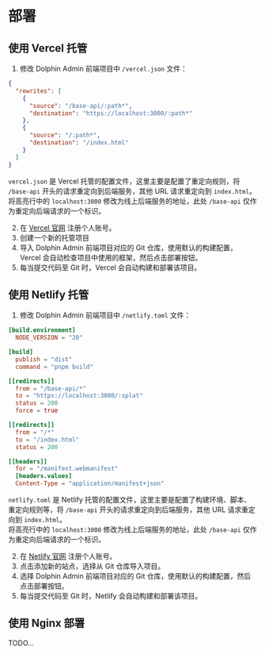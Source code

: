# 部署

## 使用 Vercel 托管

1. 修改 Dolphin Admin 前端项目中 `/vercel.json` 文件：

```json title="vercel.json" {5}
{
  "rewrites": [
    {
      "source": "/base-api/:path*",
      "destination": "https://localhost:3000/:path*"
    },
    {
      "source": "/:path*",
      "destination": "/index.html"
    }
  ]
}
```

`vercel.json` 是 Vercel 托管的配置文件，这里主要是配置了重定向规则，将 `/base-api` 开头的请求重定向到后端服务，其他 URL 请求重定向到 `index.html`。  
将高亮行中的 `localhost:3000` 修改为线上后端服务的地址，此处 `/base-api` 仅作为重定向后端请求的一个标识。

2. 在 [Vercel 官网](https://vercel.com/) 注册个人账号。
3. 创建一个新的托管项目
4. 导入 Dolphin Admin 前端项目对应的 Git 仓库，使用默认的构建配置，Vercel 会自动检查项目中使用的框架，然后点击部署按钮。
5. 每当提交代码至 Git 时，Vercel 会自动构建和部署该项目。

## 使用 Netlify 托管

1. 修改 Dolphin Admin 前端项目中 `/netlify.toml` 文件：

```toml title="netlify.toml" {10}
[build.environment]
  NODE_VERSION = "20"

[build]
  publish = "dist"
  command = "pnpm build"

[[redirects]]
  from = "/base-api/*"
  to = "https://localhost:3000/:splat"
  status = 200
  force = true

[[redirects]]
  from = "/*"
  to = "/index.html"
  status = 200

[[headers]]
  for = "/manifest.webmanifest"
  [headers.values]
  Content-Type = "application/manifest+json"
```

`netlify.toml` 是 Netlify 托管的配置文件，这里主要是配置了构建环境、脚本、重定向规则等，将 `/base-api` 开头的请求重定向到后端服务，其他 URL 请求重定向到 `index.html`。  
将高亮行中的 `localhost:3000` 修改为线上后端服务的地址，此处 `/base-api` 仅作为重定向后端请求的一个标识。

2. 在 [Netlify 官网](https://www.netlify.com/) 注册个人账号。
3. 点击添加新的站点，选择从 Git 仓库导入项目。
4. 选择 Dolphin Admin 前端项目对应的 Git 仓库，使用默认的构建配置，然后点击部署按钮。
5. 每当提交代码至 Git 时，Netlify 会自动构建和部署该项目。

## 使用 Nginx 部署

TODO...
